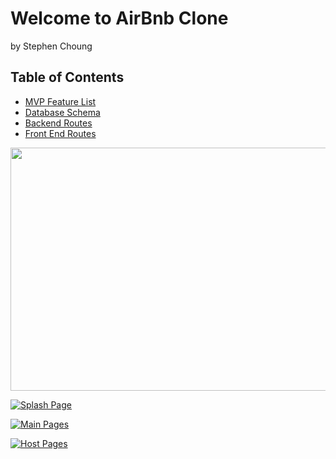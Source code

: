 # Welcome to AirBnb Clone
by Stephen Choung

## Table of Contents
* [MVP Feature List](https://github.com/Twprcntmlk/App-Academy-Week16-Solo-Project/wiki/MVP-List)
* [Database Schema](https://github.com/Twprcntmlk/App-Academy-Week16-Solo-Project/wiki/Database-Schema)
* [Backend Routes](https://github.com/Twprcntmlk/App-Academy-Week16-Solo-Project/wiki/Backend-Routes)
* [Front End Routes](https://github.com/Twprcntmlk/App-Academy-Week16-Solo-Project/wiki/Frontend-Routes)

<a href="https://youtu.be/siI5UL8wmUw">
  <img src="https://user-images.githubusercontent.com/47694954/128542802-0ebc6880-d35e-4ee0-b1f3-45f63453a7e1.jpg" width=692px height=389px>
</a>


[![Splash Page](https://user-images.githubusercontent.com/47694954/128541158-f8e11675-4cf2-4f3e-9413-24e2679b6d07.png)](https://youtu.be/siI5UL8wmUw)

[![Main Pages](https://user-images.githubusercontent.com/47694954/128541058-021528ed-b82e-4a80-a571-f27239e5b6e9.png)](https://youtu.be/ZbWWcBDsOJY)

[![Host Pages](https://user-images.githubusercontent.com/47694954/128541305-d3b48485-aa67-4c63-88a3-6b462c8d38e7.png)](https://youtu.be/4r2IhdtBqf8!)
